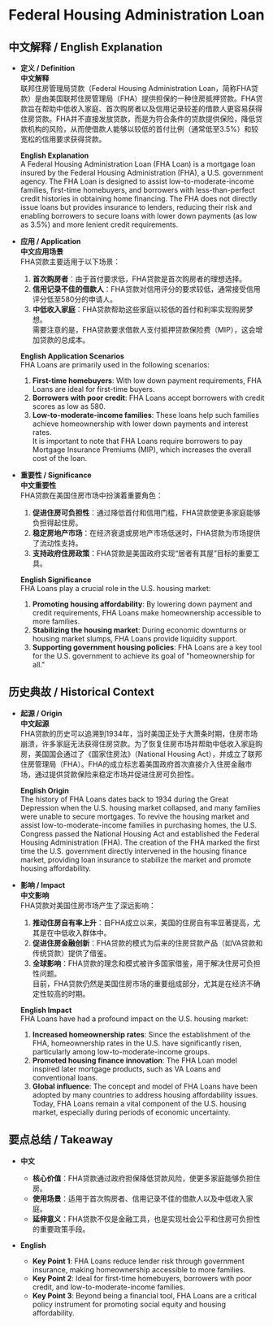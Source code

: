# Federal Housing Administration Loan

## 中文解释 / English Explanation

* **定义 / Definition**  
  **中文解释**  
  联邦住房管理局贷款（Federal Housing Administration Loan，简称FHA贷款）是由美国联邦住房管理局（FHA）提供担保的一种住房抵押贷款。FHA贷款旨在帮助中低收入家庭、首次购房者以及信用记录较差的借款人更容易获得住房贷款。FHA并不直接发放贷款，而是为符合条件的贷款提供保险，降低贷款机构的风险，从而使借款人能够以较低的首付比例（通常低至3.5%）和较宽松的信用要求获得贷款。  

  **English Explanation**  
  A Federal Housing Administration Loan (FHA Loan) is a mortgage loan insured by the Federal Housing Administration (FHA), a U.S. government agency. The FHA Loan is designed to assist low-to-moderate-income families, first-time homebuyers, and borrowers with less-than-perfect credit histories in obtaining home financing. The FHA does not directly issue loans but provides insurance to lenders, reducing their risk and enabling borrowers to secure loans with lower down payments (as low as 3.5%) and more lenient credit requirements.

* **应用 / Application**  
  **中文应用场景**  
  FHA贷款主要适用于以下场景：  
  1. **首次购房者**：由于首付要求低，FHA贷款是首次购房者的理想选择。  
  2. **信用记录不佳的借款人**：FHA贷款对信用评分的要求较低，通常接受信用评分低至580分的申请人。  
  3. **中低收入家庭**：FHA贷款帮助这些家庭以较低的首付和利率实现购房梦想。  
  需要注意的是，FHA贷款要求借款人支付抵押贷款保险费（MIP），这会增加贷款的总成本。  

  **English Application Scenarios**  
  FHA Loans are primarily used in the following scenarios:  
  1. **First-time homebuyers**: With low down payment requirements, FHA Loans are ideal for first-time buyers.  
  2. **Borrowers with poor credit**: FHA Loans accept borrowers with credit scores as low as 580.  
  3. **Low-to-moderate-income families**: These loans help such families achieve homeownership with lower down payments and interest rates.  
  It is important to note that FHA Loans require borrowers to pay Mortgage Insurance Premiums (MIP), which increases the overall cost of the loan.

* **重要性 / Significance**  
  **中文重要性**  
  FHA贷款在美国住房市场中扮演着重要角色：  
  1. **促进住房可负担性**：通过降低首付和信用门槛，FHA贷款使更多家庭能够负担得起住房。  
  2. **稳定房地产市场**：在经济衰退或房地产市场低迷时，FHA贷款为市场提供了流动性支持。  
  3. **支持政府住房政策**：FHA贷款是美国政府实现“居者有其屋”目标的重要工具。  

  **English Significance**  
  FHA Loans play a crucial role in the U.S. housing market:  
  1. **Promoting housing affordability**: By lowering down payment and credit requirements, FHA Loans make homeownership accessible to more families.  
  2. **Stabilizing the housing market**: During economic downturns or housing market slumps, FHA Loans provide liquidity support.  
  3. **Supporting government housing policies**: FHA Loans are a key tool for the U.S. government to achieve its goal of "homeownership for all."

## 历史典故 / Historical Context

* **起源 / Origin**  
  **中文起源**  
  FHA贷款的历史可以追溯到1934年，当时美国正处于大萧条时期，住房市场崩溃，许多家庭无法获得住房贷款。为了恢复住房市场并帮助中低收入家庭购房，美国国会通过了《国家住房法》（National Housing Act），并成立了联邦住房管理局（FHA）。FHA的成立标志着美国政府首次直接介入住房金融市场，通过提供贷款保险来稳定市场并促进住房可负担性。  

  **English Origin**  
  The history of FHA Loans dates back to 1934 during the Great Depression when the U.S. housing market collapsed, and many families were unable to secure mortgages. To revive the housing market and assist low-to-moderate-income families in purchasing homes, the U.S. Congress passed the National Housing Act and established the Federal Housing Administration (FHA). The creation of the FHA marked the first time the U.S. government directly intervened in the housing finance market, providing loan insurance to stabilize the market and promote housing affordability.

* **影响 / Impact**  
  **中文影响**  
  FHA贷款对美国住房市场产生了深远影响：  
  1. **推动住房自有率上升**：自FHA成立以来，美国的住房自有率显著提高，尤其是在中低收入群体中。  
  2. **促进住房金融创新**：FHA贷款的模式为后来的住房贷款产品（如VA贷款和传统贷款）提供了借鉴。  
  3. **全球影响**：FHA贷款的理念和模式被许多国家借鉴，用于解决住房可负担性问题。  
  目前，FHA贷款仍然是美国住房市场的重要组成部分，尤其是在经济不确定性较高的时期。  

  **English Impact**  
  FHA Loans have had a profound impact on the U.S. housing market:  
  1. **Increased homeownership rates**: Since the establishment of the FHA, homeownership rates in the U.S. have significantly risen, particularly among low-to-moderate-income groups.  
  2. **Promoted housing finance innovation**: The FHA Loan model inspired later mortgage products, such as VA Loans and conventional loans.  
  3. **Global influence**: The concept and model of FHA Loans have been adopted by many countries to address housing affordability issues.  
  Today, FHA Loans remain a vital component of the U.S. housing market, especially during periods of economic uncertainty.

## 要点总结 / Takeaway

* **中文**  
  - **核心价值**：FHA贷款通过政府担保降低贷款风险，使更多家庭能够负担住房。  
  - **使用场景**：适用于首次购房者、信用记录不佳的借款人以及中低收入家庭。  
  - **延伸意义**：FHA贷款不仅是金融工具，也是实现社会公平和住房可负担性的重要政策手段。  

* **English**  
  - **Key Point 1**: FHA Loans reduce lender risk through government insurance, making homeownership accessible to more families.  
  - **Key Point 2**: Ideal for first-time homebuyers, borrowers with poor credit, and low-to-moderate-income families.  
  - **Key Point 3**: Beyond being a financial tool, FHA Loans are a critical policy instrument for promoting social equity and housing affordability.